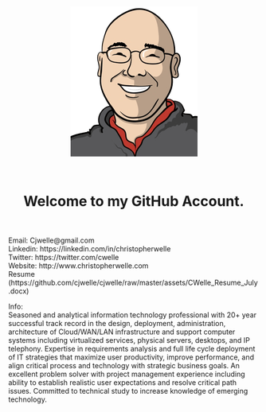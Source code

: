 <p align='center'><img src='https://github.com/cjwelle/cjwelle/raw/master/assets/logo-cw.png'></p></br>

<h1 align='center'>Welcome to my GitHub Account. </h1></br>
</br>
Email: Cjwelle@gmail.com</br>
Linkedin: https://linkedin.com/in/christopherwelle</br>
Twitter: https://twitter.com/cwelle</br>
Website: http://www.christopherwelle.com</br>
Resume (https://github.com/cjwelle/cjwelle/raw/master/assets/CWelle_Resume_July.docx)</br>

Info:</br>
Seasoned and analytical information technology professional with 20+ year successful track record in the design, deployment, administration, architecture of Cloud/WAN/LAN infrastructure and support computer systems including virtualized services, physical servers, desktops, and IP telephony. Expertise in requirements analysis and full life cycle deployment of IT strategies that maximize user productivity, improve performance, and align critical process and technology with strategic business goals. An excellent problem solver with project management experience including ability to establish realistic user expectations and resolve critical path issues. Committed to technical study to increase knowledge of emerging technology.
